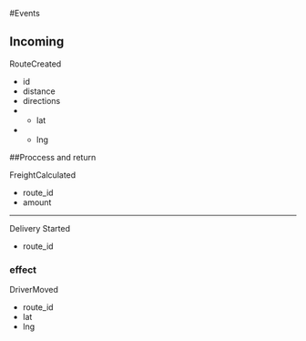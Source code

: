 #Events

## Incoming

RouteCreated

- id
- distance
- directions
- - lat
- - lng

##Proccess and return

FreightCalculated

- route_id
- amount

---

Delivery Started

- route_id

### effect

DriverMoved

- route_id
- lat
- lng

